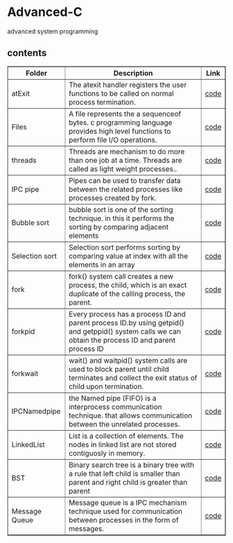 # Advanced-C
advanced system programming


<h2>contents</h2>

<table style="width:100%" border="1px solid black">
<tr>
<th>Folder</th>
<th>Description</th>
<th>Link</th>
</tr>
<tr>
<td>atExit</td>
<td>The atexit handler registers the user functions to be called on normal process termination.</td>
<td><a href="https://github.com/lakshminarayana8522/Advanced-C/tree/main/atExit">code</a></td>
</tr>
<tr>
<td>Files</td>
<td>A file represents the a sequenceof bytes. c programming language provides high level functions to perform file I/O operations.</td>
<td><a href="https://github.com/lakshminarayana8522/Advanced-C/tree/main/files">code</a></td>
</tr>

<tr>
<td>threads</td>
<td>Threads are mechanism to do more than one job at a time. Threads are called as light weight processes..</td>
<td><a href="https://github.com/lakshminarayana8522/Advanced-C/tree/main/threads">code</a></td>
</tr>

<tr>
<td>IPC pipe</td>
<td>Pipes can be used to transfer data between the related processes like processes created by fork.</td>
<td><a href="https://github.com/lakshminarayana8522/Advanced-C/tree/main/IPCPipe">code</a></td>
</tr>
<tr>
<td>Bubble sort</td>
<td>bubble sort is one of the sorting technique. in this it performs the sorting by comparing adjacent elements</td>
<td><a href="https://github.com/lakshminarayana8522/Advanced-C/tree/main/bubblesort">code</a></td>
</tr>

<tr>
<td>Selection sort</td>
<td>Selection sort performs sorting by comparing value at index with all the elements in an array</td>
<td><a href="https://github.com/lakshminarayana8522/Advanced-C/tree/main/selectionSort">code</a></td>
</tr>
<tr>
<td>fork</td>
<td>fork() system call creates a new process, the child, which is an exact duplicate of the calling process, the parent.</td>
<td><a href="https://github.com/lakshminarayana8522/Advanced-C/tree/main/fork">code</a></td>
</tr>
<tr>
<td>forkpid</td>
<td>Every process has a process ID and parent process ID.by using getpid() and getppid() system calls we can obtain the process ID and parent process ID</td>
<td><a href="https://github.com/lakshminarayana8522/Advanced-C/tree/main/forkpid">code</a></td>
</tr>
<tr>
<td>forkwait</td>
<td>wait() and waitpid() system calls are used to block parent until child terminates and collect the exit status of child upon termination.</td>
<td><a href="https://github.com/lakshminarayana8522/Advanced-C/tree/main/forkwait">code</a></td>
</tr>
<tr>
<td>IPCNamedpipe</td>
<td>the Named pipe (FIFO) is a interprocess communication technique. that allows communication between the unrelated processes.</td>
<td><a href="https://github.com/lakshminarayana8522/Advanced-C/tree/main/IPC_Namedpipe">code</a></td>
</tr>
<tr>
<td>LinkedList</td>
<td>List is a collection of elements. The nodes in linked list are not stored contiguosly in memory.</td>
<td><a href="https://github.com/lakshminarayana8522/Advanced-C/tree/main/LinkedList">code<a/></td>
</tr>
<tr>
<td>BST</td>
<td>Binary search tree is a binary tree with a rule that left child is smaller than parent and right child is greater than parent</td>
<td><a href="https://github.com/lakshminarayana8522/Advanced-C/tree/main/BST">code</a></td>
</tr>
<tr>
<td>Message Queue </td>
<td> Message queue is a IPC mechanism technique used for communication between processes in the form of messages.</td>
<td><a href="https://github.com/lakshminarayana8522/Advanced-C/tree/main/MessageQueue">code</a></td>
</tr>
</table>

